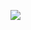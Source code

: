 [<img src="https://buildr.apsure.com/projects/status.png"/>](https://buildr.apsure.com/projects/view)

